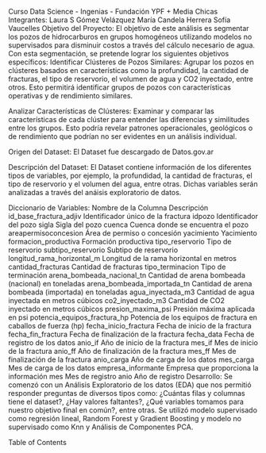 Curso Data Science - Ingenias - Fundación YPF + Media Chicas
Integrantes:
Laura S Gómez Velázquez
María Candela Herrera
Sofía Vaucelles
Objetivo del Proyecto:
El objetivo de este análisis es segmentar los pozos de hidrocarburos en grupos homogéneos utilizando modelos no supervisados para disminuir costos a través del cálculo necesario de agua. Con esta segmentación, se pretende lograr los siguientes objetivos específicos:
Identificar Clústeres de Pozos Similares:
Agrupar los pozos en clústeres basados en características como la profundidad, la cantidad de fracturas, el tipo de reservorio, el volumen de agua y CO2 inyectado, entre otros. Esto permitirá identificar grupos de pozos con características operativas y de rendimiento similares.

Analizar Características de Clústeres:
Examinar y comparar las características de cada clúster para entender las diferencias y similitudes entre los grupos. Esto podría revelar patrones operacionales, geológicos o de rendimiento que podrían no ser evidentes en un análisis individual.

Origen del Dataset:
El Dataset fue descargado de Datos.gov.ar

Descripción del Dataset:
El Dataset contiene información de los diferentes tipos de variables, por ejemplo, la profundidad, la cantidad de fracturas, el tipo de reservorio y el volumen del agua, entre otras. Dichas variables serán analizadas a través del anáisis exploratorio de datos.

Diccionario de Variables:
Nombre de la Columna	Descripción
id_base_fractura_adjiv	Identificador único de la fractura
idpozo	Identificador del pozo
sigla	Sigla del pozo
cuenca	Cuenca donde se encuentra el pozo
areapermisoconcesion	Área de permiso o concesión
yacimiento	Yacimiento
formacion_productiva	Formación productiva
tipo_reservorio	Tipo de reservorio
subtipo_reservorio	Subtipo de reservorio
longitud_rama_horizontal_m	Longitud de la rama horizontal en metros
cantidad_fracturas	Cantidad de fracturas
tipo_terminacion	Tipo de terminación
arena_bombeada_nacional_tn	Cantidad de arena bombeada (nacional) en toneladas
arena_bombeada_importada_tn	Cantidad de arena bombeada (importada) en toneladas
agua_inyectada_m3	Cantidad de agua inyectada en metros cúbicos
co2_inyectado_m3	Cantidad de CO2 inyectado en metros cúbicos
presion_maxima_psi	Presión máxima aplicada en psi
potencia_equipos_fractura_hp	Potencia de los equipos de fractura en caballos de fuerza (hp)
fecha_inicio_fractura	Fecha de inicio de la fractura
fecha_fin_fractura	Fecha de finalización de la fractura
fecha_data	Fecha de registro de los datos
anio_if	Año de inicio de la fractura
mes_if	Mes de inicio de la fractura
anio_ff	Año de finalización de la fractura
mes_ff	Mes de finalización de la fractura
anio_carga	Año de carga de los datos
mes_carga	Mes de carga de los datos
empresa_informante	Empresa que proporciona la información
mes	Mes de registro
anio	Año de registro
Desarrollo:
Se comenzó con un Análisis Exploratorio de los datos (EDA) que nos permitió responder preguntas de diversos tipos como: ¿Cuántas filas y columnas tiene el dataset?, ¿Hay valores faltantes?, ¿Qué variables tomamos para nuestro objetivo final en común?, entre otras. Se utilizó modelo supervisado como regresión lineal, Random Forest y Gradient Boosting y modelo no supervisado como Knn y Análisis de Componentes PCA.



     

Table of Contents
